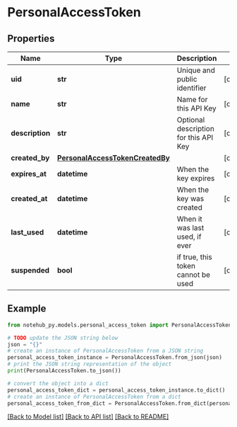 # PersonalAccessToken

## Properties

| Name            | Type                                                                | Description                           | Notes      |
| --------------- | ------------------------------------------------------------------- | ------------------------------------- | ---------- |
| **uid**         | **str**                                                             | Unique and public identifier          | [optional] |
| **name**        | **str**                                                             | Name for this API Key                 | [optional] |
| **description** | **str**                                                             | Optional description for this API Key | [optional] |
| **created_by**  | [**PersonalAccessTokenCreatedBy**](PersonalAccessTokenCreatedBy.md) |                                       | [optional] |
| **expires_at**  | **datetime**                                                        | When the key expires                  | [optional] |
| **created_at**  | **datetime**                                                        | When the key was created              | [optional] |
| **last_used**   | **datetime**                                                        | When it was last used, if ever        | [optional] |
| **suspended**   | **bool**                                                            | if true, this token cannot be used    | [optional] |

## Example

```python
from notehub_py.models.personal_access_token import PersonalAccessToken

# TODO update the JSON string below
json = "{}"
# create an instance of PersonalAccessToken from a JSON string
personal_access_token_instance = PersonalAccessToken.from_json(json)
# print the JSON string representation of the object
print(PersonalAccessToken.to_json())

# convert the object into a dict
personal_access_token_dict = personal_access_token_instance.to_dict()
# create an instance of PersonalAccessToken from a dict
personal_access_token_from_dict = PersonalAccessToken.from_dict(personal_access_token_dict)
```

[[Back to Model list]](../README.md#documentation-for-models) [[Back to API list]](../README.md#documentation-for-api-endpoints) [[Back to README]](../README.md)
